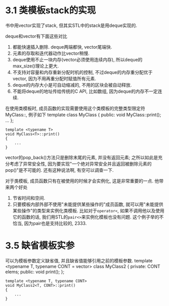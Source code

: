 # 3.1 类模板stack的实现 #

书中用vector实现了stack, 但其实STL中的stack是用deque实现的.

deque和vector有下面这些对比
1. 都能快速插入删除. deque两端都快, vector尾端快.
2. 元素的存取和迭代器动作比vector稍慢.
3. deque使用不止一块内存(vector必须使用连续内存), 所以deque的max_size()理论上更大.
4. 不支持对容量和内存重新分配时机的控制, 不过deque的内存重分配优于vector, 因为不用再重分配时赋值所有元素.
5. deque的内存大小是可自动缩减的, 不用的区块会被自动释放.
6. 不能将deque的地址传给传统的C API, 比如数组, 因为deque的内存不一定连续.

在使用类模板时, 成员函数的实现需要使用这个类模板的完整类型限定符MyClass<T>::, 例子如下
    template <typename T>
    class MyClass
    {
    public:
        void MyClass<T>::print();
        ...
    };

    template <typename T>
    void MyClass<T>::print()
    {
        ...
    }

vector的pop_back()方法只是删除末尾的元素, 并没有返回元素; 之所以如此是充分考虑了异常安全性, 因为要实现"一个绝对异常安全并且返回被删除元素的pop()"是不可能的. 还有这种说法啊, 有空可以调查一下.

对于类模板, 成员函数只有在被使用的时候才会实例化, 这是非常重要的一点. 他带来两个好处
1. 节省时间和空间.
2. 只要模板内部外部不使用"未能提供某些操作的"成员函数, 就可以用"未能提供某些操作"的类型来实例化类模板. 比如对于`operator<`, 如果不调用他以及使用它的函数的话, 我们用STL的`pair<>`来实例化模板也没有问题. 这个例子举的不恰当, 因为pair也是支持比较的, 2333.

# 3.5 缺省模板实参 #

可以为模板参数定义缺省值, 并且缺省值能够引用之前的模板参数.
    template <typename T, typename CONT = vector<T>>
    class MyClass2
    {
    private:
        CONT elems;
    public:
        void print();
    };

    template <typename T, typename CONT>
    void MyClass2<T, CONT>::print()
    {
        ...
    }

